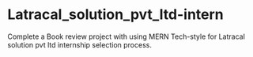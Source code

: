# Latracal_solution_pvt_ltd-intern
Complete a Book review project with using MERN Tech-style for Latracal solution pvt ltd internship selection process.
